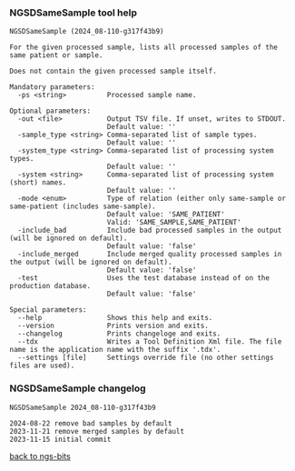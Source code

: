 ### NGSDSameSample tool help
	NGSDSameSample (2024_08-110-g317f43b9)
	
	For the given processed sample, lists all processed samples of the same patient or sample.
	
	Does not contain the given processed sample itself.
	
	Mandatory parameters:
	  -ps <string>          Processed sample name.
	
	Optional parameters:
	  -out <file>           Output TSV file. If unset, writes to STDOUT.
	                        Default value: ''
	  -sample_type <string> Comma-separated list of sample types.
	                        Default value: ''
	  -system_type <string> Comma-separated list of processing system types.
	                        Default value: ''
	  -system <string>      Comma-separated list of processing system (short) names.
	                        Default value: ''
	  -mode <enum>          Type of relation (either only same-sample or same-patient (includes same-sample).
	                        Default value: 'SAME_PATIENT'
	                        Valid: 'SAME_SAMPLE,SAME_PATIENT'
	  -include_bad          Include bad processed samples in the output (will be ignored on default).
	                        Default value: 'false'
	  -include_merged       Include merged quality processed samples in the output (will be ignored on default).
	                        Default value: 'false'
	  -test                 Uses the test database instead of on the production database.
	                        Default value: 'false'
	
	Special parameters:
	  --help                Shows this help and exits.
	  --version             Prints version and exits.
	  --changelog           Prints changeloge and exits.
	  --tdx                 Writes a Tool Definition Xml file. The file name is the application name with the suffix '.tdx'.
	  --settings [file]     Settings override file (no other settings files are used).
	
### NGSDSameSample changelog
	NGSDSameSample 2024_08-110-g317f43b9
	
	2024-08-22 remove bad samples by default
	2023-11-21 remove merged samples by default
	2023-11-15 initial commit
[back to ngs-bits](https://github.com/imgag/ngs-bits)